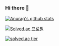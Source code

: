 ### Hi there 👋

<!-- - 2022.01 ~ LINE + [??] -->

[![Anurag's github stats](https://github-readme-stats.vercel.app/api?username=epicurean21)](https://github.com/anuraghazra/github-readme-stats)   

[![Solved.ac 프로필](http://mazassumnida.wtf/api/mini/generate_badge?boj=whwoals21)](https://solved.ac/whwoals21)

[![solved.ac tier](http://mazassumnida.wtf/api/generate_badge?boj=whwoals21)](https://solved.ac/whwoals21)

<!--
[![Top Langs](https://github-readme-stats.vercel.app/api/top-langs/?username=epicurean21&layout=compact)](https://github.com/anuraghazra/github-readme-stats)
-->

<!--
**epicurean21/epicurean21** is a ✨ _special_ ✨ repository because its `README.md` (this file) appears on your GitHub profile.

Here are some ideas to get you started:

- 🔭 I’m currently working on ...
- 🌱 I’m currently learning ...
- 👯 I’m looking to collaborate on ...
- 🤔 I’m looking for help with ...
- 💬 Ask me about ...
- 📫 How to reach me: ...
- 😄 Pronouns: ...
- ⚡ Fun fact: ...
-->
